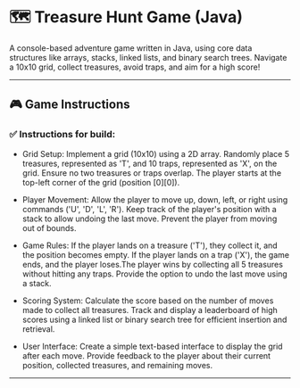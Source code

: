 # 🗺️ Treasure Hunt Game (Java)

A console-based adventure game written in Java, using core data structures like arrays, stacks, linked lists, and binary search trees. Navigate a 10x10 grid, collect treasures, avoid traps, and aim for a high score!

---

## 🎮 Game Instructions

### ✅ Instructions for build:
- Grid Setup: Implement a grid (10x10) using a 2D array. Randomly place 5 treasures, represented as 'T', and 10 traps, represented as 'X', on the grid. Ensure no two treasures or traps overlap. The player starts at the top-left corner of the grid (position [0][0]).

- Player Movement: Allow the player to move up, down, left, or right using commands ('U', 'D', 'L', 'R'). Keep track of the player's position with a stack to allow undoing the last move. Prevent the player from moving out of bounds.
- Game Rules: If the player lands on a treasure ('T'), they collect it, and the position becomes empty. If the player lands on a trap ('X'), the game ends, and the player loses.The player wins by collecting all 5 treasures without hitting any traps. Provide the option to undo the last move using a stack.
- Scoring System: Calculate the score based on the number of moves made to collect all treasures. Track and display a leaderboard of high scores using a linked list or binary search tree for efficient insertion and retrieval.
- User Interface: Create a simple text-based interface to display the grid after each move. Provide feedback to the player about their current position, collected treasures, and remaining moves.


---
